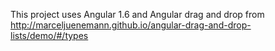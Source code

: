 This project uses Angular 1.6 and Angular drag and drop from http://marceljuenemann.github.io/angular-drag-and-drop-lists/demo/#/types

